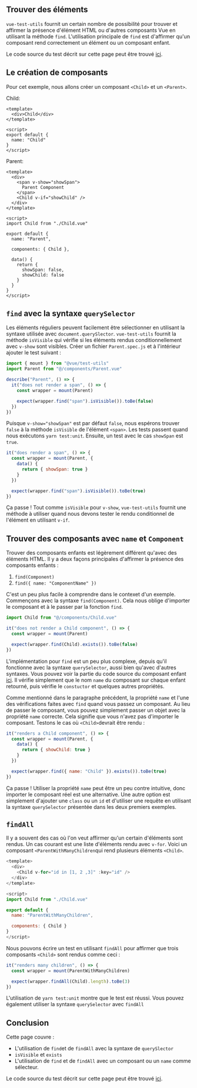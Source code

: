 
## Trouver des éléments


`vue-test-utils` fournit un certain nombre de possibilité pour trouver et affirmer la présence d'élément HTML ou d'autres composants Vue en utilisant la méthode `find`. L'utilisation principale de `find` est d'affirmer qu'un composant rend correctement un élément ou un composant enfant.


Le code source du test décrit sur cette page peut être trouvé [ici](https://github.com/lmiller1990/vue-testing-handbook/tree/master/demo-app/tests/unit/Parent.spec.js).

## Le création de composants

Pour cet exemple, nous allons créer un composant `<Child>` et un `<Parent>`.

Child:

```vue
<template>
  <div>Child</div>
</template>

<script>
export default {
  name: "Child"
}
</script>
```

Parent:

```vue
<template>
  <div>
    <span v-show="showSpan">
      Parent Component
    </span>
    <Child v-if="showChild" />
  </div>
</template>

<script>
import Child from "./Child.vue"

export default {
  name: "Parent",

  components: { Child },

  data() {
    return {
      showSpan: false,
      showChild: false
    }
  }
}
</script>
```

## `find` avec la syntaxe `querySelector`

Les éléments réguliers peuvent facilement être sélectionner en utilisant la syntaxe utilisée avec `document.querySlector`. `vue-test-utils` fournit la méthode `isVisible` qui vérifie si les éléments rendus conditionnellement avec `v-show` sont visibles. Créer un fichier `Parent.spec.js` et à l'intérieur ajouter le test suivant :

```js
import { mount } from "@vue/test-utils"
import Parent from "@/components/Parent.vue"

describe("Parent", () => {
  it("does not render a span", () => {
    const wrapper = mount(Parent)

    expect(wrapper.find("span").isVisible()).toBe(false)
  })
})
```
Puisque `v-show="showSpan"` est par défaut `false`, nous espérons trouver `false` à la méthode `isVisible` de l'élément `<span>`. Les tests passent quand nous exécutons `yarn test:unit`. Ensuite, un test avec le cas `showSpan` est `true`.  

```js
it("does render a span", () => {
  const wrapper = mount(Parent, {
    data() {
      return { showSpan: true }
    }
  })

  expect(wrapper.find("span").isVisible()).toBe(true)
})
```
Ça passe ! Tout comme `isVisible` pour `v-show`, `vue-test-utils` fournit une méthode à utiliser quand nous devons tester le rendu conditionnel de l'élément en utilisant `v-if`.


## Trouver des composants avec `name` et `Component`

Trouver des composants enfants est légèrement différent qu'avec des éléments HTML. Il y a deux façons principales d'affirmer la présence des composants enfants :

1. `find(Component)`
2. `find({ name: "ComponentName" })`

C'est un peu plus facile à comprendre dans le contexet d'un exemple. Commençons avec la syntaxe `find(Component)`. Cela nous oblige d'importer le composant et à le passer par la fonction `find`.


```js
import Child from "@/components/Child.vue"

it("does not render a Child component", () => {
  const wrapper = mount(Parent)

  expect(wrapper.find(Child).exists()).toBe(false)
})
```
L'implémentation pour `find` est un peu plus complexe, depuis qu'il fonctionne avec la syntaxe `querySelector`, aussi bien qu'avec d'autres syntaxes. Vous pouvez voir la partie du code source du composant enfant [ici](https://github.com/vuejs/vue-test-utils/blob/dev/packages/test-utils/src/find.js). Il vérifie simplement que le nom `name` du composant sur chaque enfant retourné, puis vérifie le `constuctor` et quelques autres propriétés.



Comme mentionné dans le paragraphe précédent, la propriété `name` et l'une des vérifications faites avec `find` quand vous passez un composant. Au lieu de passer le composant, vous pouvez simplement passer un objet avec la propriété `name` correcte. Cela signifie que vous n'avez pas d'importer le composant. Testons le cas où `<Child>`devrait être rendu :


```js
it("renders a Child component", () => {
  const wrapper = mount(Parent, {
    data() {
      return { showChild: true }
    }
  })

  expect(wrapper.find({ name: "Child" }).exists()).toBe(true)
})
```
Ça passe ! Utiliser la propriété `name` peut être un peu contre intuitive, donc importer le composant réel est une alternative. Une autre option est simplement d'ajouter une `class` ou un `id` et d'utiliser une requête en utilisant la syntaxe `querySelector` présentée dans les deux premiers exemples.

## `findAll`

Il y a souvent des cas où l'on veut affirmer qu'un certain d'éléments sont rendus. Un cas courant est une liste d'éléments rendu avec `v-for`. Voici un composant `<ParentWithManyChildren`qui rend plusieurs éléments `<Child>`.


```js
<template>
  <div>
    <Child v-for="id in [1, 2 ,3]" :key="id" />
  </div>
</template>

<script>
import Child from "./Child.vue"

export default {
  name: "ParentWithManyChildren",

  components: { Child }
}
</script>
```
Nous pouvons écrire un test en utilisant `findAll` pour affirmer que trois composants `<Child>` sont rendus comme ceci :

```js
it("renders many children", () => {
  const wrapper = mount(ParentWithManyChildren)

  expect(wrapper.findAll(Child).length).toBe(3)
})
```

L'utilisation  de `yarn test:unit` montre que le test est réussi. Vous pouvez également utiliser la syntaxe `querySelector` avec `findAll`

## Conclusion

Cette page couvre :

- L'utilisation de `find`et de `findAll` avec la syntaxe de `querySlector`
- `isVisible` et `exists`
- L'utilisation de `find` et de `findAll` avec un composant ou un `name` comme sélecteur.

Le code source du test décrit sur cette page peut être trouvé [ici](https://github.com/lmiller1990/vue-testing-handbook/tree/master/demo-app/tests/unit/Parent.spec.js).
